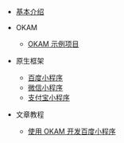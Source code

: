 * [基本介绍](okam/intro.md)

* OKAM
    * [OKAM 示例项目](okam/example.md)

* 原生框架
    * [百度小程序](origin/swan.md)
    * [微信小程序](origin/wx.md)
    * [支付宝小程序](origin/ant.md)

* 文章教程
    * [使用 OKAM 开发百度小程序](article/use-okam.md)
